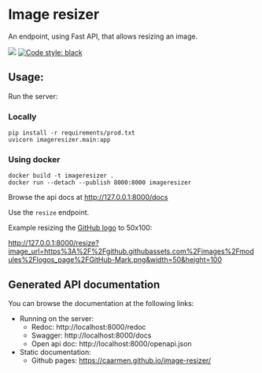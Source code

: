 # Image resizer

An endpoint, using Fast API, that allows resizing an image.

[<img src="https://img.shields.io/badge/license-MIT-lightgrey.svg?maxAge=2592000">](https://github.com/caarmen/image-resizer/blob/main/LICENSE.txt)
[![Code style: black](https://img.shields.io/badge/code%20style-black-000000.svg)](https://github.com/psf/black)

## Usage:

Run the server:

### Locally
```commandline
pip install -r requirements/prod.txt
uvicorn imageresizer.main:app
```

### Using docker
```commandline
docker build -t imageresizer .
docker run --detach --publish 8000:8000 imageresizer
```

Browse the api docs at http://127.0.0.1:8000/docs

Use the `resize` endpoint.

Example resizing the [GitHub logo](https://github.githubassets.com/images/modules/logos_page/GitHub-Mark.png) to 50x100:

http://127.0.0.1:8000/resize?image_url=https%3A%2F%2Fgithub.githubassets.com%2Fimages%2Fmodules%2Flogos_page%2FGitHub-Mark.png&width=50&height=100


## Generated API documentation
You can browse the documentation at the following links:

* Running on the server:
  - Redoc: http://localhost:8000/redoc
  - Swagger: http://localhost:8000/docs
  - Open api doc: http://localhost:8000/openapi.json
* Static documentation:
  - Github pages: https://caarmen.github.io/image-resizer/
